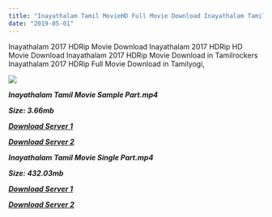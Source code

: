 ```yaml
---
title: "Inayathalam Tamil MovieHD Full Movie Download Inayathalam Tamil HD Movie Download"
date: "2019-05-01"
---
```


Inayathalam 2017 HDRip Movie Download Inayathalam 2017 HDRip HD Movie Download Inayathalam 2017 HDRip Movie Download in Tamilrockers Inayathalam 2017 HDRip Full Movie Download in Tamilyogi,

![](https://images.moviebuff.com/270109ae-d01d-4a37-b624-86198b8a045f?w=1000)

**_Inayathalam Tamil Movie Sample Part.mp4_**

**_Size: 3.66mb_**

**_[Download Server 1](http://dl2.tamilsrcg.xyz/load/2017/Inayathalam/Inayathalam{1d8d357801e2f4b6710faa3d835097c5c618a0f0fcded2c527300dcab25e4b83}20(2017){1d8d357801e2f4b6710faa3d835097c5c618a0f0fcded2c527300dcab25e4b83}20HDRip{1d8d357801e2f4b6710faa3d835097c5c618a0f0fcded2c527300dcab25e4b83}20Sample{1d8d357801e2f4b6710faa3d835097c5c618a0f0fcded2c527300dcab25e4b83}20HD.mp4)_**

**_[Download Server 2](http://dl2.tamilsrcg.xyz/load/2017/Inayathalam/Inayathalam{1d8d357801e2f4b6710faa3d835097c5c618a0f0fcded2c527300dcab25e4b83}20(2017){1d8d357801e2f4b6710faa3d835097c5c618a0f0fcded2c527300dcab25e4b83}20HDRip{1d8d357801e2f4b6710faa3d835097c5c618a0f0fcded2c527300dcab25e4b83}20Sample{1d8d357801e2f4b6710faa3d835097c5c618a0f0fcded2c527300dcab25e4b83}20HD.mp4)_**

**_Inayathalam Tamil Movie Single Part.mp4_**

**_Size: 432.03mb_**

**_[Download Server 1](http://dl2.tamilsrcg.xyz/load/2017/Inayathalam/Inayathalam{1d8d357801e2f4b6710faa3d835097c5c618a0f0fcded2c527300dcab25e4b83}20(2017){1d8d357801e2f4b6710faa3d835097c5c618a0f0fcded2c527300dcab25e4b83}20HDRip{1d8d357801e2f4b6710faa3d835097c5c618a0f0fcded2c527300dcab25e4b83}20HD.mp4)_**

**_[Download Server 2](http://dl2.tamilsrcg.xyz/load/2017/Inayathalam/Inayathalam{1d8d357801e2f4b6710faa3d835097c5c618a0f0fcded2c527300dcab25e4b83}20(2017){1d8d357801e2f4b6710faa3d835097c5c618a0f0fcded2c527300dcab25e4b83}20HDRip{1d8d357801e2f4b6710faa3d835097c5c618a0f0fcded2c527300dcab25e4b83}20HD.mp4)_**
